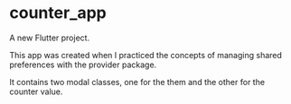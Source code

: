# counter_app

A new Flutter project.

This app was created when I practiced the concepts of managing shared preferences with the provider package.

It contains two modal classes, one for the them and the other for the counter value.

